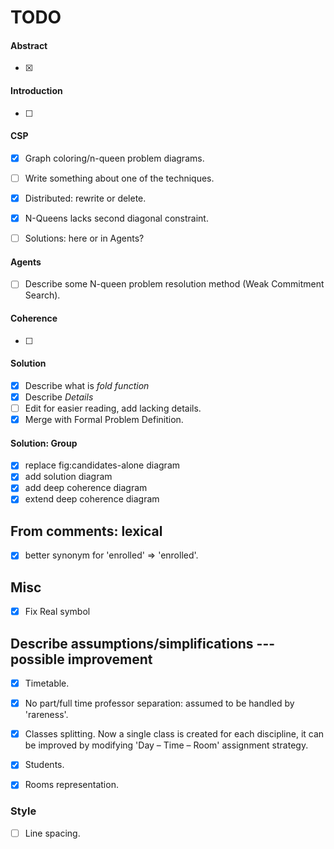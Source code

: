 TODO
====


#### Abstract

- [x]

#### Introduction

- [ ]


#### CSP

- [x] Graph coloring/n-queen problem diagrams.
- [ ] Write something about one of the techniques.
- [x] Distributed: rewrite or delete.
- [x] N-Queens lacks second diagonal constraint.

- [ ] Solutions: here or in Agents?

#### Agents

- [ ] Describe some N-queen problem resolution method (Weak Commitment Search).

#### Coherence

- [ ]

#### Solution

- [x] Describe what is _fold function_
- [x] Describe _Details_
- [ ] Edit for easier reading, add lacking details.
- [x] Merge with Formal Problem Definition.

#### Solution: Group

- [x] replace fig:candidates-alone diagram
- [x] add solution diagram
- [x] add deep coherence diagram
- [x] extend deep coherence diagram

## From comments: lexical
- [x] better synonym for 'enrolled' => 'enrolled'.

## Misc

- [x] Fix Real symbol

## Describe assumptions/simplifications --- possible improvement
- [x] Timetable.
- [x] No part/full time professor separation: assumed to be handled by 'rareness'.
- [x] Classes splitting. Now a single class is created for each discipline,
      it can be improved by modifying 'Day – Time – Room' assignment strategy.
- [x] Students.
- [x] Rooms representation.


### Style

- [ ] Line spacing.
